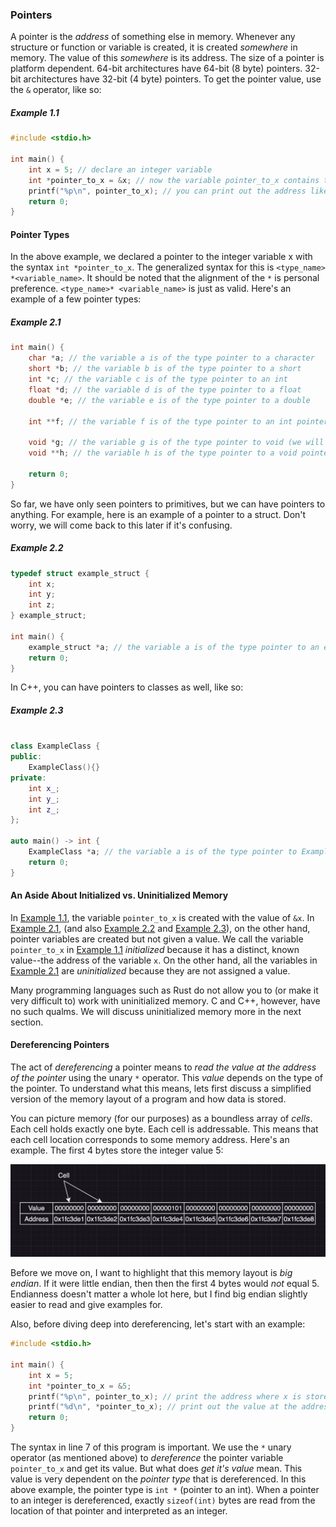 ### Pointers

A pointer is the _address_ of something else in memory. Whenever any structure or function or variable is created, it is created _somewhere_ in memory. The value of this _somewhere_ is its address. The size of a pointer is platform dependent. 64-bit architectures have 64-bit (8 byte) pointers. 32-bit architectures have 32-bit (4 byte) pointers. To get the pointer value, use the `&` operator, like so:

##### Example 1.1
```C
#include <stdio.h>

int main() {
    int x = 5; // declare an integer variable
    int *pointer_to_x = &x; // now the variable pointer_to_x contains the address of x in memory
    printf("%p\n", pointer_to_x); // you can print out the address like this if you want to see (%p is the correct format specifier)
    return 0;
}
```

#### Pointer Types

In the above example, we declared a pointer to the integer variable x with the syntax `int *pointer_to_x`. The generalized syntax for this is `<type_name> *<variable_name>`. It should be noted that the alignment of the `*` is personal preference. `<type_name>* <variable_name>` is just as valid. Here's an example of a few pointer types:

##### Example 2.1
```C
int main() {
    char *a; // the variable a is of the type pointer to a character
    short *b; // the variable b is of the type pointer to a short 
    int *c; // the variable c is of the type pointer to an int
    float *d; // the variable d is of the type pointer to a float
    double *e; // the variable e is of the type pointer to a double

    int **f; // the variable f is of the type pointer to an int pointer

    void *g; // the variable g is of the type pointer to void (we will discuss void more later, when we discuss deferencing pointers)
    void **h; // the variable h is of the type pointer to a void pointer (this is insanely useful in the real world)

    return 0;
}
```

So far, we have only seen pointers to primitives, but we can have pointers to anything. For example, here is an example of a pointer to a struct. Don't worry, we will come back to this later if it's confusing.

##### Example 2.2
```C
typedef struct example_struct {
    int x;
    int y;
    int z;
} example_struct;

int main() {
    example_struct *a; // the variable a is of the type pointer to an example struct
    return 0;
}
```

In C++, you can have pointers to classes as well, like so:

##### Example 2.3
```C++

class ExampleClass {
public:
    ExampleClass(){}
private:
    int x_;
    int y_;
    int z_;
};

auto main() -> int {
    ExampleClass *a; // the variable a is of the type pointer to ExampleClass
    return 0;
}
```

#### An Aside About Initialized vs. Uninitialized Memory

In  [Example 1.1](#example-11), the variable `pointer_to_x` is created with the value of `&x`. In [Example 2.1](#example-21), (and also [Example 2.2](#example-22) and [Example 2.3](#example-23)), on the other hand, pointer variables are created but not given a value. We call the variable `pointer_to_x` in [Example 1.1](#example-11) _initialized_ because it has a distinct, known value--the address of the variable `x`. On the other hand, all the variables in [Example 2.1](#example-21) are _uninitialized_ because they are not assigned a value. 

Many programming languages such as Rust do not allow you to (or make it very difficult to) work with uninitialized memory. C and C++, however, have no such qualms. We will discuss uninitialized memory more in the next section. 

#### Dereferencing Pointers

The act of _dereferencing_ a pointer means to _read the value at the address of the pointer_ using the unary `*` operator. This _value_ depends on the type of the pointer. To understand what this means, lets first discuss a simplified version of the memory layout of a program and how data is stored.

You can picture memory (for our purposes) as a boundless array of _cells_. Each cell holds exactly one byte. Each cell is addressable. This means that each cell location corresponds to some memory address. Here's an example. The first 4 bytes store the integer value 5:

![memory cells](assets/memory-cells.png "Memory Cells")

Before we move on, I want to highlight that this memory layout is _big endian_. If it were little endian, then then the first 4 bytes would _not_ equal 5. Endianness doesn't matter a whole lot here, but I find big endian slightly easier to read and give examples for.

Also, before diving deep into dereferencing, let's start with an example:

```C
#include <stdio.h>

int main() {
    int x = 5;
    int *pointer_to_x = &5;
    printf("%p\n", pointer_to_x); // print the address where x is stored
    printf("%d\n", *pointer_to_x); // print out the value at the address. this should be 5
    return 0;
}
```
The syntax in line 7 of this program is important. We use the `*` unary operator (as mentioned above) to _dereference_ the pointer variable `pointer_to_x` and get its value. But what does _get it's value_ mean. This value is very dependent on the _pointer type_ that is dereferenced. In this above example, the pointer type is `int *` (pointer to an int). When a pointer to an integer is dereferenced, exactly `sizeof(int)` bytes are read from the location of that pointer and interpreted as an integer. 

